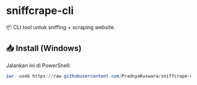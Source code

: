 # sniffcrape-cli

📦 CLI tool untuk sniffing + scraping website.

## 📥 Install (Windows)

Jalankan ini di PowerShell:

```powershell
iwr -useb https://raw.githubusercontent.com/PradnyaKuswara/sniffcrape-cli/main/install.ps1 | iex
```
